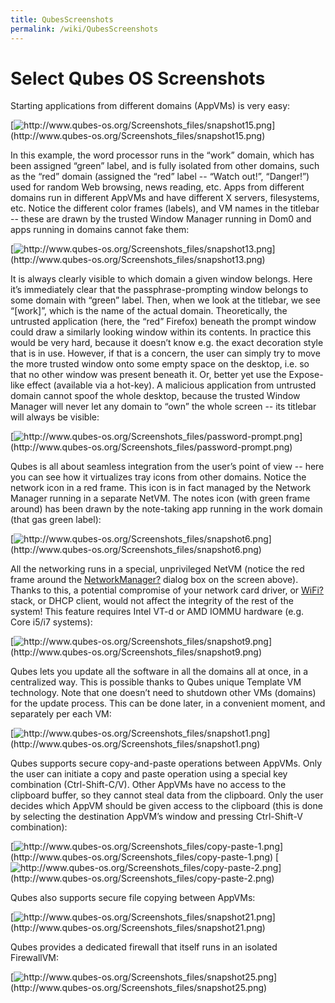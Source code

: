 ```yaml
---
title: QubesScreenshots
permalink: /wiki/QubesScreenshots
---
```


Select Qubes OS Screenshots
===========================

Starting applications from different domains (AppVMs) is very easy:

[![](http://www.qubes-os.org/Screenshots_files/snapshot15.png "http://www.qubes-os.org/Screenshots_files/snapshot15.png")](http://www.qubes-os.org/Screenshots_files/snapshot15.png)

In this example, the word processor runs in the “work” domain, which has been assigned “green” label, and is fully isolated from other domains, such as the “red” domain (assigned the “red” label -- “Watch out!”, “Danger!”) used for random Web browsing, news reading, etc. Apps from different domains run in different AppVMs and have different X servers, filesystems, etc. Notice the different color frames (labels), and VM names in the titlebar -- these are drawn by the trusted Window Manager running in Dom0 and apps running in domains cannot fake them:

[![](http://www.qubes-os.org/Screenshots_files/snapshot13.png "http://www.qubes-os.org/Screenshots_files/snapshot13.png")](http://www.qubes-os.org/Screenshots_files/snapshot13.png)

It is always clearly visible to which domain a given window belongs. Here it’s immediately clear that the passphrase-prompting window belongs to some domain with “green” label. Then, when we look at the titlebar, we see “[work]”, which is the name of the actual domain. Theoretically, the untrusted application (here, the “red” Firefox) beneath the prompt window could draw a similarly looking window within its contents. In practice this would be very hard, because it doesn’t know e.g. the exact decoration style that is in use. However, if that is a concern, the user can simply try to move the more trusted window onto some empty space on the desktop, i.e. so that no other window was present beneath it. Or, better yet use the Expose-like effect (available via a hot-key). A malicious application from untrusted domain cannot spoof the whole desktop, because the trusted Window Manager will never let any domain to “own” the whole screen -- its titlebar will always be visible:

[![](http://www.qubes-os.org/Screenshots_files/password-prompt.png "http://www.qubes-os.org/Screenshots_files/password-prompt.png")](http://www.qubes-os.org/Screenshots_files/password-prompt.png)

Qubes is all about seamless integration from the user’s point of view -- here you can see how it virtualizes tray icons from other domains. Notice the network icon in a red frame. This icon is in fact managed by the Network Manager running in a separate NetVM. The notes icon (with green frame around) has been drawn by the note-taking app running in the work domain (that gas green label):

[![](http://www.qubes-os.org/Screenshots_files/snapshot6.png "http://www.qubes-os.org/Screenshots_files/snapshot6.png")](http://www.qubes-os.org/Screenshots_files/snapshot6.png)

All the networking runs in a special, unprivileged NetVM (notice the red frame around the [NetworkManager?](/wiki/NetworkManager) dialog box on the screen above). Thanks to this, a potential compromise of your network card driver, or [WiFi?](/wiki/WiFi) stack, or DHCP client, would not affect the integrity of the rest of the system! This feature requires Intel VT-d or AMD IOMMU hardware (e.g. Core i5/i7 systems):

[![](http://www.qubes-os.org/Screenshots_files/snapshot9.png "http://www.qubes-os.org/Screenshots_files/snapshot9.png")](http://www.qubes-os.org/Screenshots_files/snapshot9.png)

Qubes lets you update all the software in all the domains all at once, in a centralized way. This is possible thanks to Qubes unique Template VM technology. Note that one doesn’t need to shutdown other VMs (domains) for the update process. This can be done later, in a convenient moment, and separately per each VM:

[![](http://www.qubes-os.org/Screenshots_files/snapshot1.png "http://www.qubes-os.org/Screenshots_files/snapshot1.png")](http://www.qubes-os.org/Screenshots_files/snapshot1.png)

Qubes supports secure copy-and-paste operations between AppVMs. Only the user can initiate a copy and paste operation using a special key combination (Ctrl-Shift-C/V). Other AppVMs have no access to the clipboard buffer, so they cannot steal data from the clipboard. Only the user decides which AppVM should be given access to the clipboard (this is done by selecting the destination AppVM’s window and pressing Ctrl-Shift-V combination):

[![](http://www.qubes-os.org/Screenshots_files/copy-paste-1.png "http://www.qubes-os.org/Screenshots_files/copy-paste-1.png")](http://www.qubes-os.org/Screenshots_files/copy-paste-1.png) [![](http://www.qubes-os.org/Screenshots_files/copy-paste-2.png "http://www.qubes-os.org/Screenshots_files/copy-paste-2.png")](http://www.qubes-os.org/Screenshots_files/copy-paste-2.png)

Qubes also supports secure file copying between AppVMs:

[![](http://www.qubes-os.org/Screenshots_files/snapshot21.png "http://www.qubes-os.org/Screenshots_files/snapshot21.png")](http://www.qubes-os.org/Screenshots_files/snapshot21.png)

Qubes provides a dedicated firewall that itself runs in an isolated FirewallVM:

[![](http://www.qubes-os.org/Screenshots_files/snapshot25.png "http://www.qubes-os.org/Screenshots_files/snapshot25.png")](http://www.qubes-os.org/Screenshots_files/snapshot25.png)
